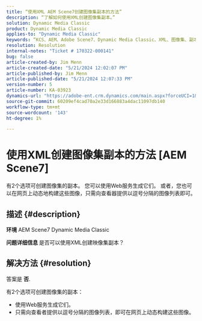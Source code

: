 ```yaml
---
title: “使用XML AEM Scene7创建图像集副本的方法”
description: “了解如何使用XML创建图像集副本。”
solution: Dynamic Media Classic
product: Dynamic Media Classic
applies-to: "Dynamic Media Classic"
keywords: “KCS、AEM、Adobe Scene7、Dynamic Media Classic、XML、图像集、副本、Adobe Experience Manager、使用方法”
resolution: Resolution
internal-notes: "Ticket # 170322-000141"
bug: false
article-created-by: Jim Menn
article-created-date: "5/21/2024 12:02:07 PM"
article-published-by: Jim Menn
article-published-date: "5/21/2024 12:07:33 PM"
version-number: 5
article-number: KA-03923
dynamics-url: "https://adobe-ent.crm.dynamics.com/main.aspx?forceUCI=1&pagetype=entityrecord&etn=knowledgearticle&id=e60143ec-6917-ef11-9f8a-6045bd006268"
source-git-commit: 60209ef4cad70a2e33d166883a4dac11097db140
workflow-type: tm+mt
source-wordcount: '143'
ht-degree: 1%

---
```


# 使用XML创建图像集副本的方法 [AEM Scene7]


有2个选项可创建图像集的副本。 您可以使用Web服务生成它们。 或者，您也可以在网页上动态地构建这些图像，只需向查看器提供以逗号分隔的图像列表即可。

## 描述 {#description}


<b>环境</b>
AEM Scene7 Dynamic Media Classic

<b>问题详细信息 </b>
是否可以使用XML创建映像集副本？


## 解决方法 {#resolution}


答案是 <b>否</b>.

有2个选项可创建图像集的副本：

- 使用Web服务生成它们。
- 只需向查看者提供以逗号分隔的图像列表，即可在网页上动态构建这些图像。



